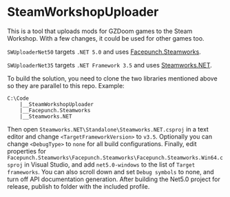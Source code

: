 # SteamWorkshopUploader
This is a tool that uploads mods for GZDoom games to the Steam Workshop. With a few changes, it could be used for other games too.

`SWUploaderNet50` targets `.NET 5.0` and uses [Facepunch.Steamworks](https://github.com/Facepunch/Facepunch.Steamworks).

`SWUploaderNet35` targets `.NET Framework 3.5` and uses [Steamworks.NET](https://github.com/rlabrecque/Steamworks.NET).

To build the solution, you need to clone the two libraries mentioned above so they are parallel to this repo. Example:
```
C:\Code
	|__SteamWorkshopUploader
	|__Facepunch.Steamworks
	|__Steamworks.NET
```
Then open `Steamworks.NET\Standalone\Steamworks.NET.csproj` in a text editor and change `<TargetFrameworkVersion>` to `v3.5`.
Optionally you can change `<DebugType>` to `none` for all build configurations.
Finally, edit properties for `Facepunch.Steamworks\Facepunch.Steamworks\Facepunch.Steamworks.Win64.csproj` in Visual Studio, and add `net5.0-windows` to the list of `Target frameworks`.
You can also scroll down and set `Debug symbols` to none, and turn off API documentation generation.
After building the Net5.0 project for release, publish to folder with the included profile.
